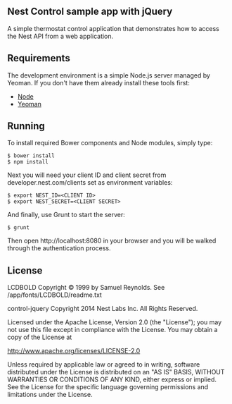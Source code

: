 ## Nest Control sample app with jQuery

A simple thermostat control application that demonstrates how to access the Nest API from a web
application.

## Requirements
The development environment is a simple Node.js server managed by Yeoman. If you don't have them already
install these tools first:

* [Node](http://nodejs.org/download/)
* [Yeoman](http://yeoman.io/gettingstarted.html)


## Running
To install required Bower components and Node modules, simply type:

    $ bower install
    $ npm install

Next you will need your client ID and client secret from developer.nest.com/clients set as environment variables:

    $ export NEST_ID=<CLIENT ID>
    $ export NEST_SECRET=<CLIENT SECRET>

And finally, use Grunt to start the server:

    $ grunt

Then open http://localhost:8080 in your browser and you will be walked through the authentication process.

## License

LCDBOLD
Copyright © 1999 by Samuel Reynolds. See /app/fonts/LCDBOLD/readme.txt

control-jquery
Copyright 2014 Nest Labs Inc. All Rights Reserved.

Licensed under the Apache License, Version 2.0 (the "License");
you may not use this file except in compliance with the License.
You may obtain a copy of the License at

http://www.apache.org/licenses/LICENSE-2.0

Unless required by applicable law or agreed to in writing, software
distributed under the License is distributed on an "AS IS" BASIS,
WITHOUT WARRANTIES OR CONDITIONS OF ANY KIND, either express or implied.
See the License for the specific language governing permissions and
limitations under the License.
